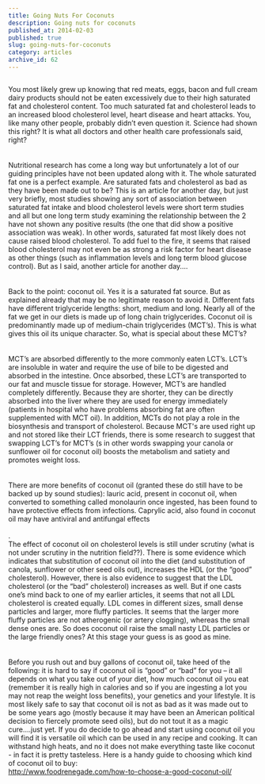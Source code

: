 ```yaml
---
title: Going Nuts For Coconuts
description: Going nuts for coconuts
published_at: 2014-02-03
published: true
slug: going-nuts-for-coconuts
category: articles
archive_id: 62
---
```


<div><img src="/assets/images/articles/coconut_oil.jpg" alt=""><p class="caption"></p>You most likely grew up knowing that red meats, eggs, bacon and full cream dairy products should not be eaten excessively due to their high saturated fat and cholesterol content. Too much saturated fat and cholesterol leads to an increased blood cholesterol level, heart disease and heart attacks. You, like many other people, probably didn’t even question it. Science had shown this right? It is what all doctors and other health care professionals said, right?<br><br><br>
Nutritional research has come a long way but unfortunately a lot of our guiding principles have not been updated along with it. The whole saturated fat one is a perfect example. Are saturated fats and cholesterol as bad as they have been made out to be? This is an article for another day, but just very briefly, most studies showing any sort of association between saturated fat intake and blood cholesterol levels were short term studies and all but one long term study examining the relationship between the 2 have not shown any positive results (the one that did show a positive association was weak). In other words, saturated fat most likely does not cause raised blood cholesterol. To add fuel to the fire, it seems that raised blood cholesterol may not even be as strong a risk factor for heart disease as other things (such as inflammation levels and long term blood glucose control). But as I said, another article for another day….<br><br><br>
Back to the point: coconut oil. Yes it is a saturated fat source. But as explained already that may be no legitimate reason to avoid it. Different fats have different triglyceride lengths: short, medium and long. Nearly all of the fat we get in our diets is made up of long chain triglycerides. Coconut oil is predominantly made up of medium-chain triglycerides (MCT’s). This is what gives this oil its unique character. So, what is special about these MCT’s? <br><br><br>
MCT’s are absorbed differently to the more commonly eaten LCT’s. LCT’s are insoluble in water and require the use of bile to be digested and absorbed in the intestine. Once absorbed, these LCT’s are transported to our fat and muscle tissue for storage. However, MCT’s are handled completely differently. Because they are shorter, they can be directly absorbed into the liver where they are used for energy immediately (patients in hospital who have problems absorbing fat are often supplemented with MCT oil). In addition, MCTs do not play a role in the biosynthesis and transport of cholesterol. Because MCT's  are used right up and not stored like their LCT friends, there is some research to suggest that swapping LCT’s for MCT’s (s in other words swapping your canola or sunflower oil for coconut oil) boosts the metabolism and satiety and promotes weight loss. <br><br><br>
There are more benefits of coconut oil (granted these do still have to be backed up by sound studies):  lauric acid, present in coconut oil, when converted to something called monolaurin once ingested, has been found to have protective effects from infections. Caprylic acid, also found in coconut oil may have antiviral and antifungal effects<br><br>
. <br>
The effect of coconut oil on cholesterol levels is still under scrutiny (what is not under scrutiny in the nutrition field??). There is some evidence which indicates that substitution of coconut oil into the diet (and substitution of canola, sunflower or other seed oils out), increases the HDL (or the “good” cholesterol). However, there is also evidence to suggest that the LDL cholesterol (or the “bad” cholesterol) increases as well. But if one casts one’s mind back to one of my earlier articles, it seems that not all LDL cholesterol is created equally. LDL comes in different sizes, small dense particles and larger, more fluffy particles. It seems that the larger more fluffy particles are not atherogenic (or artery clogging), whereas the small dense ones are.  So does coconut oil raise the small nasty LDL particles or the large friendly ones? At this stage your guess is as good as mine. <br><br><br>
Before you rush out and buy gallons of coconut oil, take heed of the following: it is hard to say if coconut oil is “good” or “bad” for you – it all depends on what you take out of your diet, how much coconut oil you eat (remember it is really high in calories and so if you are ingesting a lot you may not reap the weight loss benefits), your genetics and your lifestyle. It is most likely safe to say that coconut oil is not as bad as it was made out to be some years ago (mostly because it may have been an American political decision to fiercely promote seed oils), but do not tout it as a magic cure….just yet. If you do decide to go ahead and start using coconut oil you will find it is versatile oil which can be used in any recipe and cooking. It can withstand high heats, and no it does not make everything taste like coconut - in fact it is pretty tasteless. Here is a handy guide to choosing which kind of coconut oil to buy:<br><a href="http://www.foodrenegade.com/how-to-choose-a-good-coconut-oil/">http://www.foodrenegade.com/how-to-choose-a-good-coconut-oil/</a></div>